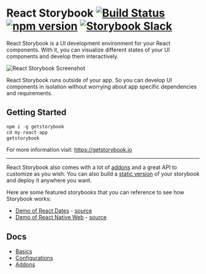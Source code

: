 # React Storybook [![Build Status](https://travis-ci.org/storybooks/react-storybook.svg?branch=master)](https://travis-ci.org/storybooks/react-storybook) [![npm version](https://badge.fury.io/js/%40kadira%2Fstorybook.svg)](https://badge.fury.io/js/%40kadira%2Fstorybook) [![Storybook Slack](https://storybooks-slackin.herokuapp.com/badge.svg)](https://storybooks-slackin.herokuapp.com/)

React Storybook is a UI development environment for your React components. With it, you can visualize different states of your UI components and develop them interactively.

![React Storybook Screenshot](docs/demo.gif)

React Storybook runs outside of your app. So you can develop UI components in isolation without worrying about app specific dependencies and requirements.

## Getting Started

```js
npm i -g getstorybook
cd my-react-app
getstorybook
```

For more information visit: https://getstorybook.io

---

React Storybook also comes with a lot of [addons](https://getstorybook.io/docs/addons/introduction) and a great API to customize as you wish. You can also build a [static version](https://getstorybook.io/docs/basics/exporting-storybook) of your storybook and deploy it anywhere you want.

Here are some featured storybooks that you can reference to see how Storybook works:

  * [Demo of React Dates](http://airbnb.io/react-dates/) - [source](https://github.com/airbnb/react-dates)
  * [Demo of React Native Web](http://necolas.github.io/react-native-web/storybook/) - [source](https://github.com/necolas/react-native-web)

## Docs

* [Basics](https://getstorybook.io/docs/basics/introduction)
* [Configurations](https://getstorybook.io/docs/configurations/default-config)
* [Addons](https://getstorybook.io/docs/addons/introduction)
